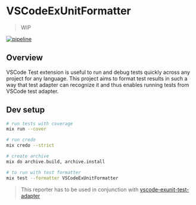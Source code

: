 # VSCodeExUnitFormatter

> WIP

[![pipeline](https://github.com/HandOfGod94/vscode_exunit_formatter/workflows/pipeline/badge.svg)](https://github.com/HandOfGod94/vscode_exunit_formatter/actions?query=workflow%3Apipeline)

## Overview

VSCode Test extension is useful to run and debug tests quickly across any project for any language.
This project aims to format test results in such a way that test adapter can recognize it and thus enables
running tests from VSCode test adapter.

## Dev setup

```sh
# run tests with coverage
mix run --cover

# run credo
mix credo --strict

# create archive
mix do archive.build, archive.install

# to run with test formatter
mix test --formatter VSCodeExUnitFormatter
```

> This reporter has to be used in conjunction with
> [vscode-exunit-test-adapter](https://github.com/HandOfGod94/vscode-exunit-test-adapter)